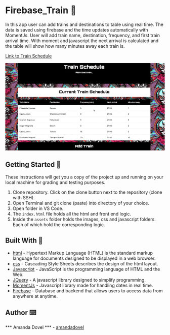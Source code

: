 # Firebase_Train 🚂

In this app user can add trains and destinations to table using real time. The data is saved using firebase and the time updates automatically with MomentJs. User will add train name, destination, frequency, and first train arrival time. With moment and javascript the next arrival is calculated and the table will show how many minutes away each train is. 

<a href="https://amandadovel.github.io/Firebase_Train/" target="_blank">Link to Train Schedule</a>

<img src="/assets/images/traingif.gify.gif" alt="trainGif">

## Getting Started 🏁

These instructions will get you a copy of the project up and running on your local machine for grading and testing purposes. 

1. Clone repository. Click on the clone button next to the repository (clone with SSH). 
2. Open Terminal and git clone (paste) into directory of your choice. 
3. Open folder in VS Code. 
4. The `index.html` file holds all the html and front end logic.
5. Inside the  `assets` folder holds the images, css and javascript folders. Each of which hold the corresponding logic. 

## Built With 🔧

* [html](https://www.w3schools.com/html/) - Hypertext Markup Language (HTML) is the standard markup language for documents designed to be displayed in a web browser. 
* [css](https://www.w3schools.com/css/) - Cascading Style Sheets describes the design of the html layout. 
* [Javascript](https://www.javascript.com/) - JavaScript is the programming language of HTML and the Web.
* [JQuery](https://www.w3schools.com/jquery/) - A javascript library designed to simplify programming.
* [MomentJs](https://momentjs.com/) - Javascript library made for handling dates in real time. 
* [Firebase](https://firebase.google.com/) - Database and backend that allows users to access data from anywhere at    anytime.


## Author ⌨️
*** Amanda Dovel *** - [amandadovel](https://github.com/amandadovel)